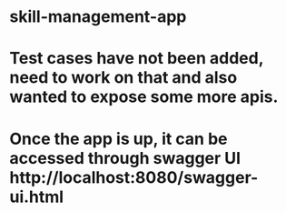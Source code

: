 # skill-management-app
# Test cases have not been added, need to work on that and also wanted to expose some more apis.
# Once the app is up, it can be accessed through swagger UI http://localhost:8080/swagger-ui.html
